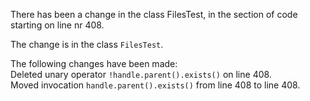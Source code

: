 There has been a change in the class FilesTest, in the section of code starting on line nr 408.
  
The change is in the class ```FilesTest```.
  
The following changes have been made:  
Deleted unary operator ```!handle.parent().exists()``` on line 408.  
Moved invocation ```handle.parent().exists()``` from line 408 to line 408.  
